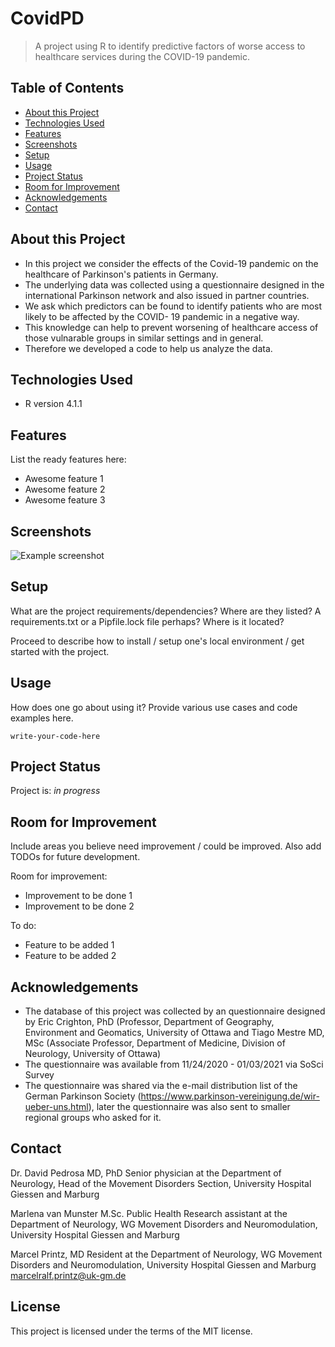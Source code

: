 # CovidPD
> A project using R to identify predictive factors of worse access to healthcare services during the COVID-19 pandemic.

## Table of Contents
* [About this Project](#about-this-project)
* [Technologies Used](#technologies-used)
* [Features](#features)
* [Screenshots](#screenshots)
* [Setup](#setup)
* [Usage](#usage)
* [Project Status](#project-status)
* [Room for Improvement](#room-for-improvement)
* [Acknowledgements](#acknowledgements)
* [Contact](#contact)
<!-- * [License](#license) -->


## About this Project
- In this project we consider the effects of the Covid-19 pandemic on the healthcare of Parkinson's patients in Germany.
- The underlying data was collected using a questionnaire designed in the international Parkinson network and also issued in partner countries.
- We ask which predictors can be found to identify patients who are most likely to be affected by the COVID- 19 pandemic in a negative way.
- This knowledge can help to prevent worsening of healthcare access of those vulnarable groups in similar settings and in general.
- Therefore we developed a code to help us analyze the data.


## Technologies Used
- R version 4.1.1 

## Features
List the ready features here:
- Awesome feature 1
- Awesome feature 2
- Awesome feature 3


## Screenshots
![Example screenshot](./img/screenshot.png)
<!-- If you have screenshots you'd like to share, include them here. -->


## Setup
What are the project requirements/dependencies? Where are they listed? A requirements.txt or a Pipfile.lock file perhaps? Where is it located?

Proceed to describe how to install / setup one's local environment / get started with the project.


## Usage
How does one go about using it?
Provide various use cases and code examples here.

`write-your-code-here`


## Project Status
Project is: _in progress_ 

## Room for Improvement
Include areas you believe need improvement / could be improved. Also add TODOs for future development.

Room for improvement:
- Improvement to be done 1
- Improvement to be done 2

To do:
- Feature to be added 1
- Feature to be added 2


## Acknowledgements
- The database of this project was collected by an questionnaire designed by Eric Crighton, PhD (Professor, Department of Geography, Environment and Geomatics, University of Ottawa and Tiago Mestre MD, MSc (Associate Professor, Department of Medicine, Division of Neurology, University of Ottawa)
- The questionnaire was available from 11/24/2020 - 01/03/2021 via SoSci Survey
- The questionnaire was shared via the e-mail distribution list of the German Parkinson Society (https://www.parkinson-vereinigung.de/wir-ueber-uns.html), later the questionnaire was also sent to smaller regional groups who asked for it.


## Contact
Dr. David Pedrosa MD, PhD
Senior physician at the Department of Neurology,
Head of the Movement Disorders Section, University Hospital Giessen and Marburg 

Marlena van Munster M.Sc. Public Health
Research assistant at the Department of Neurology, 
WG Movement Disorders and Neuromodulation, University Hospital Giessen and Marburg

Marcel Printz, MD 
Resident at the Department of Neurology, 
WG Movement Disorders and Neuromodulation, University Hospital Giessen and Marburg
marcelralf.printz@uk-gm.de


<!-- Optional -->
## License
This project is licensed under the terms of the MIT license.

<!-- You don't have to include all sections - just the one's relevant to your project -->
